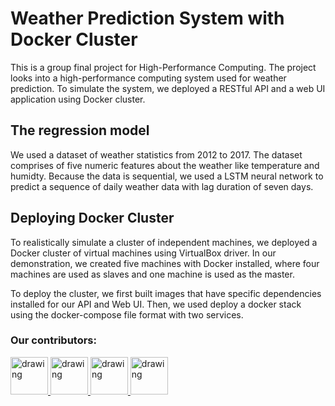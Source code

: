 # Weather Prediction System with Docker Cluster

This is a group final project for High-Performance Computing. The project looks into a high-performance computing system used for weather prediction. To simulate the system, we deployed a RESTful API and a web UI application using Docker cluster.

## The regression model
We used a dataset of weather statistics from 2012 to 2017. The dataset comprises of five numeric features about the weather like temperature and humidty. Because the data is sequential, we used a LSTM neural network to predict a sequence of daily weather data with lag duration of seven days.

## Deploying Docker Cluster
To realistically simulate a cluster of independent machines, we deployed a Docker cluster of virtual machines using VirtualBox driver. In our demonstration, we created five machines with Docker installed, where four machines are used as slaves and one machine is used as the master.

To deploy the cluster, we first built images that have specific dependencies installed for our API and Web UI. Then, we used deploy a docker stack using the docker-compose file format with two services.

### Our contributors:
<a href="https://github.com/Ngoc-Cac">
    <img src="https://avatars.githubusercontent.com/u/144905277?v=4" alt="drawing" width="60">
</a>
<a href="https://github.com/dothimykhanh">
    <img src="https://avatars.githubusercontent.com/u/120184309?v=4" alt="drawing" width="60">
</a>
<a href="https://github.com/NguyenTNTh">
    <img src="https://avatars.githubusercontent.com/u/203326835?v=4" alt="drawing" width="60">
</a>
<a href="https://github.com/phiyenng">
    <img src="https://avatars.githubusercontent.com/u/145342146?v=4" alt="drawing" width="60">
</a>